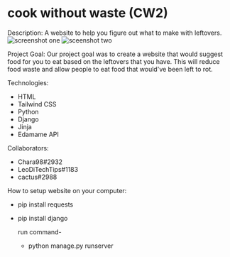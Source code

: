 # cook without waste (CW2)

Description:
A website to help you figure out what to make with leftovers.
![screenshot one](https://cdn.discordapp.com/attachments/931854315390386196/934821081771028600/unknown.png)
![sceenshot two](https://cdn.discordapp.com/attachments/931854315390386196/934821128147460156/unknown.png)

Project Goal:
Our project goal was to create a website that would suggest food for you to eat based on the leftovers that you have. This will reduce food waste and allow people to eat food that would've been left to rot.

Technologies:
- HTML
- Tailwind CSS
- Python
- Django
- Jinja
- Edamame API

Collaborators:
- Chara98#2932
- LeoDiTechTips#1183
- cactus#2988

How to setup website on your computer:
- pip install requests
- pip install django

  run command-
    - python manage.py runserver

